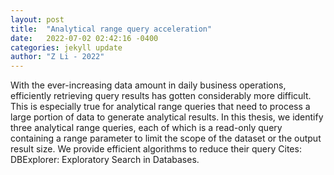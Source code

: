 ```yaml
---
layout: post
title:  "Analytical range query acceleration"
date:   2022-07-02 02:42:16 -0400
categories: jekyll update
author: "Z Li - 2022"
---
```

With the ever-increasing data amount in daily business operations, efficiently retrieving query results has gotten considerably more difficult. This is especially true for analytical range queries that need to process a large portion of data to generate analytical results. In this thesis, we identify three analytical range queries, each of which is a read-only query containing a range parameter to limit the scope of the dataset or the output result size. We provide efficient algorithms to reduce their query 
Cites: DBExplorer: Exploratory Search in Databases.